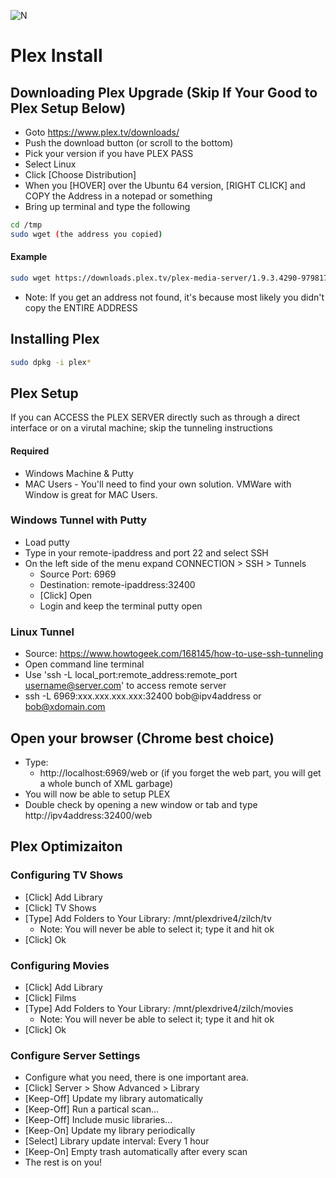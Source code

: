 ![N](https://preview.ibb.co/gdXE0m/Snip20171029_22.png)

# Plex Install

## Downloading Plex Upgrade (Skip If Your Good to Plex Setup Below)
- Goto https://www.plex.tv/downloads/
- Push the download button (or scroll to the bottom)
- Pick your version if you have PLEX PASS
- Select Linux
- Click [Choose Distribution]
- When you [HOVER] over the Ubuntu 64 version, [RIGHT CLICK] and COPY the Address in a notepad or something
- Bring up terminal and type the following

```sh
cd /tmp 
sudo wget (the address you copied)
```

#### Example

```sh
sudo wget https://downloads.plex.tv/plex-media-server/1.9.3.4290-9798172d4/plexmediaserver_1.9.3.4290-9798172d4_amd64.deb
```

- Note: If you get an address not found, it's because most likely you didn't copy the ENTIRE ADDRESS

## Installing Plex

```sh
sudo dpkg -i plex*
```

## Plex Setup

If you can ACCESS the PLEX SERVER directly such as through a direct interface or on a virutal machine; skip the tunneling instructions

#### Required
- Windows Machine & Putty
- MAC Users - You'll need to find your own solution.  VMWare with Window is great for MAC Users.

### Windows Tunnel with Putty
- Load putty
- Type in your remote-ipaddress and port 22 and select SSH
- On the left side of the menu expand CONNECTION > SSH > Tunnels
  - Source Port: 6969
  - Destination: remote-ipaddress:32400
  - [Click] Open
  - Login and keep the terminal putty open

### Linux Tunnel 
- Source: https://www.howtogeek.com/168145/how-to-use-ssh-tunneling
- Open command line terminal
- Use 'ssh -L local_port:remote_address:remote_port username@server.com' to access remote server
- ssh -L 6969:xxx.xxx.xxx.xxx:32400 bob@ipv4address or bob@xdomain.com

## Open your browser (Chrome best choice)
- Type: 
  - http://localhost:6969/web or (if you forget the web part, you will get a whole bunch of XML garbage)
- You will now be able to setup PLEX
- Double check by opening a new window or tab and type http://ipv4address:32400/web

## Plex Optimizaiton

### Configuring TV Shows 
- [Click] Add Library
- [Click] TV Shows
- [Type] Add Folders to Your Library: /mnt/plexdrive4/zilch/tv
  - Note: You will never be able to select it; type it and hit ok
- [Click] Ok

### Configuring Movies 
- [Click] Add Library
- [Click] Films
- [Type] Add Folders to Your Library: /mnt/plexdrive4/zilch/movies
  - Note: You will never be able to select it; type it and hit ok
- [Click] Ok

### Configure Server Settings
- Configure what you need, there is one important area.
- [Click] Server > Show Advanced > Library
- [Keep-Off] Update my library automatically
- [Keep-Off] Run a partical scan...
- [Keep-Off] Include music libraries...
- [Keep-On] Update my library periodically
- [Select] Library update interval: Every 1 hour
- [Keep-On] Empty trash automatically after every scan
- The rest is on you!
